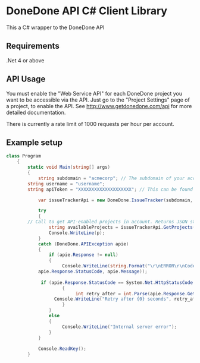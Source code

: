 # DoneDone API C# Client Library

This a C# wrapper to the DoneDone API

## Requirements
.Net 4 or above

## API Usage

You must enable the "Web Service API" for each DoneDone project you want to be accessible via the API.  Just go to the "Project Settings" page of a project, to enable the API. See http://www.getdonedone.com/api for more detailed documentation.

There is currently a rate limit of 1000 requests per hour per account.

## Example setup
```C#
class Program
    {
        static void Main(string[] args)
        {
            string subdomain = "acmecorp"; // The subdomain of your account (e.g. acmecorp.mydonedone.com)
	    string username = "username";
	    string apiToken = "XXXXXXXXXXXXXXXXXXXX"; // This can be found under your "View Profile" page in DoneDone

            var issueTrackerApi = new DoneDone.IssueTracker(subdomain, username, apiToken);

            try
            {
	 	// Call to get API-enabled projects in account. Returns JSON string of projects
                string availableProjects = issueTrackerApi.GetProjects(); 
                Console.WriteLine(p);
            }
            catch (DoneDone.APIException apie)
            {
                if (apie.Response != null)
                {
                     Console.WriteLine(string.Format("\r\nERROR\r\nCode:{0}\r\n{1}\r\n", 
   			apie.Response.StatusCode, apie.Message));
                       
		     if (apie.Response.StatusCode == System.Net.HttpStatusCode.Conflict)
                     {
                          int retry_after = int.Parse(apie.Response.GetResponseHeader("Retry-After"));
		          Console.WriteLine("Retry after {0} seconds", retry_after);
                     }
                }
                else
                {
                     Console.WriteLine("Internal server error"); 
                }
            }
            
            Console.ReadKey();
        }
```
